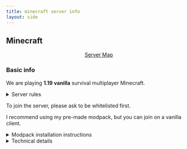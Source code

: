 ```yaml
---
title: minecraft server info
layout: side
---
```


## Minecraft

<div style="text-align: center"><a class="fat" href="map">Server Map</a></div>

### Basic info

We are playing **1.19 vanilla** survival multiplayer Minecraft.

<details markdown="1"><summary>Server rules</summary>

1. No griefing in general
  * Don't destroy player-built landscapes and structures.
  * (Check the allowed exploits under Technical Details)
2. Don't litter -- don't make the map look bad. Examples:
  * Dirt pillars/bridges
  * Floating trees
3. Don't lag out the server. Examples:
  * Animal pens with too many animals
  * Stray minecarts
  * Always-on machines
  * Exceptions can be made, ask in advance for one.

</details>

To join the server, please ask to be whitelisted first.

I recommend using my pre-made modpack, but you can join on a vanilla client.

<details markdown="1"><summary>Modpack installation instructions</summary>

1. Install [MultiMC Launcher](https://multimc.org/)
2. Open MultiMC
3. Add Instance > Import from zip > Paste in this URL: `https://x.chitin.link/share/etc/Ada_pack_v1.19_a.zip`

</details>

<details markdown="1"><summary>Technical details</summary>

Map was generated in `1.19`. [Seed](https://chunkbase.com/apps/biome-finder#-8409172646470349084): `-8409172646470349084`

Backups are done every hour.

<details markdown="1"><summary>Gamerules</summary>

Gamerules (that are changed from defaults):

| `disableElytraMovementCheck` |  `true`
| `doImmediateRespawn`         |  `true`
| `doInsomnia`                 |  `false`
| `keepInventory`              |  `true`
| `playersSleepingPercentage`  |  `51`

</details>

<details markdown="1"><summary>Carpet mod options</summary>

We're using these Carpet options:

`stackableShulkerBoxes`
: Empty shulker boxes stack up to 64 when dropped

`flippinCactus`
: You can flip and rotate blocks when holding a cactus

`spawnChunksSize 0`
: Spawn chunks are disabled altogether for performance and to obviate the need for digging them out.

`xpNoCooldown`
: XP is absorved with no delay.

`commandPlayer`
: Enables the `/player` command which can be used to simulate a player. This is for if you want to AFK on a farm. Misuse will result in a ban.

... plus a number of fixes and optimizations

</details>

<details markdown="1"><summary>Datapacks</summary>

We have these datapacks installed on the server:

No Villages
: Completely removes villages from the game. Villagers can still be obtained by curing zombie villagers.

No Enderman Griefing
: Endermen cannot pick up blocks. This prevents them from messing with terraformed areas.

Fast Leaf Decay
: Leaves decay much faster after chopping the wood they were attached to.

AFK Display
: Players who are AFK will be greyed out on the player list.

</details>

<details markdown="1"><summary>Allowed exploits</summary>

Please check with me if you want to do an exploit. Here's a list of exploits that are allowed on the server:

TNT-duping 
: don't do it anywhere near player structures, get at least 2000 blocks out from the spawn or ask me if you want to do it somewhere closer

Bedrock-breaking
: Freely in the Nether as long as it isn't ugly, ask for permission in the Overworld and the End

RNG manipulation
: Freely for enchantments, otherwise ask

</details>

</details>
